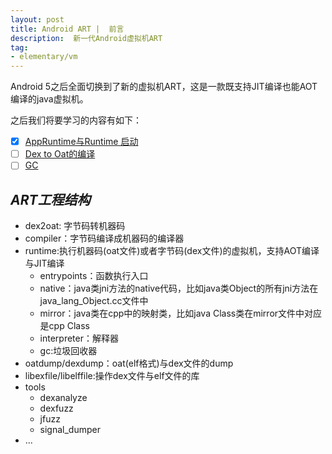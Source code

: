 ```yaml
---
layout: post
title: Android ART |  前言
description:  新一代Android虚拟机ART
tag:
- elementary/vm
---
```


Android 5之后全面切换到了新的虚拟机ART，这是一款既支持JIT编译也能AOT编译的java虚拟机。

之后我们将要学习的内容有如下：

- [x] [AppRuntime与Runtime 启动]({{site.baseurl}}/2023-02-05/art-runtime-startup)
- [ ] [Dex to Oat的编译]({{site.baseurl}}/2023-02-05/art)
- [ ] [GC]({{site.baseurl}}/2023-02-05/art)

## *ART工程结构*

- dex2oat: 字节码转机器码
- compiler：字节码编译成机器码的编译器
- runtime:执行机器码(oat文件)或者字节码(dex文件)的虚拟机，支持AOT编译与JIT编译
    - entrypoints：函数执行入口
    - native：java类jni方法的native代码，比如java类Object的所有jni方法在java_lang_Object.cc文件中
    - mirror：java类在cpp中的映射类，比如java Class类在mirror文件中对应是cpp Class
    - interpreter：解释器
    - gc:垃圾回收器
- oatdump/dexdump：oat(elf格式)与dex文件的dump
- libexfile/libelffile:操作dex文件与elf文件的库
- tools
    - dexanalyze
    - dexfuzz
    - jfuzz
    - signal_dumper
- ...